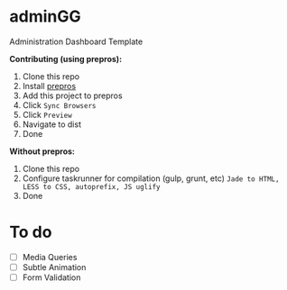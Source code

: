 # adminGG
Administration Dashboard Template


**Contributing (using prepros):**

1. Clone this repo
2. Install [prepros](https://prepros.io/)
3. Add this project to prepros
4. Click `Sync Browsers`
5. Click `Preview`
6. Navigate to dist
7. Done

**Without prepros:**

1. Clone this repo
2. Configure taskrunner for compilation (gulp, grunt, etc)
   `Jade to HTML, LESS to CSS, autoprefix, JS uglify`
3. Done

# To do
- [ ] Media Queries
- [ ] Subtle Animation
- [ ] Form Validation
